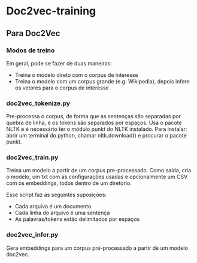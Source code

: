 # Doc2vec-training
## Para Doc2Vec

### Modos de treino

Em geral, pode se fazer de duas maneiras:
* Treina o modelo direto com o corpus de interesse
* Treina o modelo com um corpus grande (e.g. Wikipedia), depois infere os vetores para o corpus de interesse

### doc2vec\_tokenize.py

Pre-processa o corpus, de forma que as sentenças são separadas por quebra de linha, e os tokens são separados por espaços. Usa o pacote NLTK e é necessário ter o módulo punkt do NLTK instalado. Para instalar: abrir um terminal do python, chamar nltk.download() e procurar o pacote punkt.

### doc2vec\_train.py

Treina um modelo a partir de um corpus pre-processado. Como saída, cria o modelo, um txt com as configurações usadas e opcionalmente um CSV com os embeddings, todos dentro de um diretorio.

Esse script faz as seguintes suposições:
* Cada arquivo é um documento
* Cada linha do arquivo é uma sentença
* As palavras/tokens estão delimitados por espaços

### doc2vec\_infer.py

Gera embeddings para um corpus pré-processado a partir de um modelo doc2vec.


